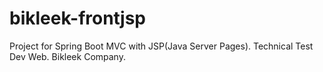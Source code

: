 # bikleek-frontjsp
 Project for Spring Boot MVC with JSP(Java Server Pages). Technical Test Dev Web. Bikleek Company.
